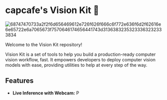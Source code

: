 # capcafe's Vision Kit :rocket:

![68747470733a2f2f6d656469612e726f626f666c6f772e636f6d2f62616e6e65722e6a7065673f7570646174656441743d31363832353233363232333834](./assets/60797147/1793a92b-4ef7-469e-ae43-2a188ea9d2d3)

Welcome to the Vision Kit repository! 

Vision Kit is a set of tools to help you build a production-ready computer vision workflow, fast. It empowers developers to deploy computer vision models with ease, providing utilities to help at every step of the way.

## Features

- **Live Inference with Webcam:** P